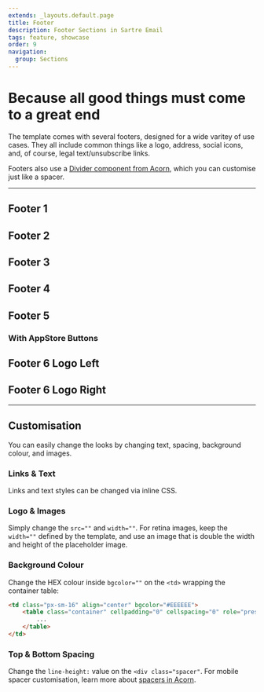 ```yaml
---
extends: _layouts.default.page
title: Footer
description: Footer Sections in Sartre Email
tags: feature, showcase
order: 9
navigation:
  group: Sections
---
```


# Because all good things must come to a great end

The template comes with several footers, designed for a wide varitey of use cases. They all include common things like a logo, address, social icons, and, of course, legal text/unsubscribe links.

Footers also use a [Divider component from Acorn](https://thememountain.github.io/acorn/components/divider.html), which you can customise just like a spacer.

---

## Footer 1

## Footer 2

## Footer 3

## Footer 4

## Footer 5

### With AppStore Buttons

## Footer 6 Logo Left

## Footer 6 Logo Right

---

## Customisation

You can easily change the looks by changing text, spacing, background colour, and images.

### Links & Text

Links and text styles can be changed via inline CSS.

### Logo & Images

Simply change the `src=""` and `width=""`. For retina images, keep the `width=""` defined by the template, and use an image that is double the width and height of the placeholder image.

### Background Colour

Change the HEX colour inside `bgcolor=""` on the `<td>` wrapping the container table:

```html
<td class="px-sm-16" align="center" bgcolor="#EEEEEE">
    <table class="container" cellpadding="0" cellspacing="0" role="presentation" width="600">
        ...
    </table>
</td>
```

### Top & Bottom Spacing

Change the `line-height:` value on the `<div class="spacer"`. For mobile spacer customisation, learn more about [spacers in Acorn](https://thememountain.github.io/acorn/utilities/spacing.html).

